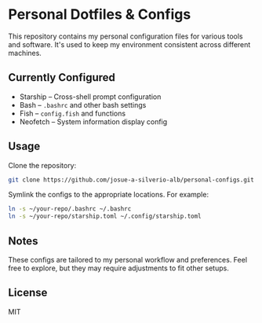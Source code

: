 # Personal Dotfiles & Configs

This repository contains my personal configuration files for various tools and software. It's used to keep my environment consistent across different machines.

## Currently Configured

- Starship – Cross-shell prompt configuration  
- Bash – `.bashrc` and other bash settings  
- Fish – `config.fish` and functions  
- Neofetch – System information display config  

## Usage

Clone the repository:

```bash
git clone https://github.com/josue-a-silverio-alb/personal-configs.git
```

Symlink the configs to the appropriate locations. For example:

```bash
ln -s ~/your-repo/.bashrc ~/.bashrc
ln -s ~/your-repo/starship.toml ~/.config/starship.toml
```

## Notes

These configs are tailored to my personal workflow and preferences. Feel free to explore, but they may require adjustments to fit other setups.

## License

MIT
